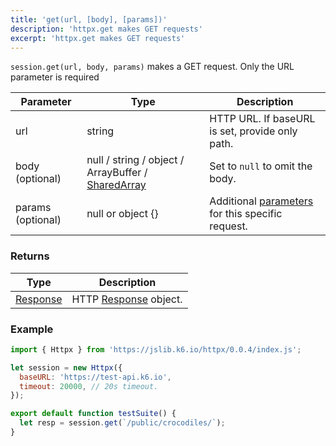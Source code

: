 ```yaml
---
title: 'get(url, [body], [params])'
description: 'httpx.get makes GET requests'
excerpt: 'httpx.get makes GET requests'
---
```


`session.get(url, body, params)` makes a GET request. Only the URL parameter is required

| Parameter         | Type                                                                                      | Description                                                                        |
| ----------------- | ----------------------------------------------------------------------------------------- | ---------------------------------------------------------------------------------- |
| url               | string                                                                                    | HTTP URL. If baseURL is set, provide only path.                                    |
| body (optional)   | null / string / object / ArrayBuffer / [SharedArray](/javascript-api/k6-data/sharedarray) | Set to `null` to omit the body.                                                    |
| params (optional) | null or object {}                                                                         | Additional [parameters](/javascript-api/k6-http/params) for this specific request. |

### Returns

| Type                                         | Description                                               |
| -------------------------------------------- | --------------------------------------------------------- |
| [Response](/javascript-api/k6-http/response) | HTTP [Response](/javascript-api/k6-http/response) object. |

### Example

<CodeGroup labels={[]}>

```javascript
import { Httpx } from 'https://jslib.k6.io/httpx/0.0.4/index.js';

let session = new Httpx({
  baseURL: 'https://test-api.k6.io',
  timeout: 20000, // 20s timeout.
});

export default function testSuite() {
  let resp = session.get(`/public/crocodiles/`);
}
```

</CodeGroup>
